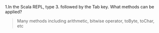 1.In the Scala REPL, type 3. followed by the Tab key. What methods can be applied?

> Many methods including arithmetic, bitwise operator, toByte, toChar, etc
